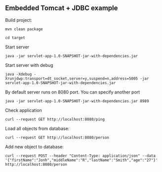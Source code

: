 ## Embedded Tomcat + JDBC example

Build project:

```
mvn clean package
```

```
cd target
```

Start server

```
java -jar servlet-app-1.0-SNAPSHOT-jar-with-dependencies.jar
```

Start server with debug

```
java -Xdebug -Xrunjdwp:transport=dt_socket,server=y,suspend=n,address=5005 -jar servlet-app-1.0-SNAPSHOT-jar-with-dependencies.jar
```

By default server runs on 8080 port. You can specify another port 


```
java -jar servlet-app-1.0-SNAPSHOT-jar-with-dependencies.jar 8989
```

Check application

```
curl --request GET http://localhost:8080/ping
```

Load all objects from database:

```
curl --request GET http://localhost:8080/person
```

Add new object to database:

```
curl --request POST --header "Content-Type: application/json" --data '{"firstName":"Jonh","middleName":"R","lastName":"Smith","age":"27"}' http://localhost:8080/person
```